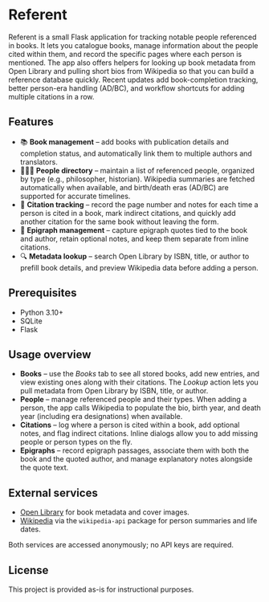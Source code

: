 # Referent

Referent is a small Flask application for tracking notable people referenced in books. It lets you catalogue books, manage information about the people cited within them, and record the specific pages where each person is mentioned. The app also offers helpers for looking up book metadata from Open Library and pulling short bios from Wikipedia so that you can build a reference database quickly. Recent updates add book-completion tracking, better person-era handling (AD/BC), and workflow shortcuts for adding multiple citations in a row.

## Features

- 📚 **Book management** – add books with publication details and completion status, and automatically link them to multiple authors and translators.
- 🧑‍🤝‍🧑 **People directory** – maintain a list of referenced people, organized by type (e.g., philosopher, historian). Wikipedia summaries are fetched automatically when available, and birth/death eras (AD/BC) are supported for accurate timelines.
- 🔖 **Citation tracking** – record the page number and notes for each time a person is cited in a book, mark indirect citations, and quickly add another citation for the same book without leaving the form.
- 📝 **Epigraph management** – capture epigraph quotes tied to the book and author, retain optional notes, and keep them separate from inline citations.
- 🔍 **Metadata lookup** – search Open Library by ISBN, title, or author to prefill book details, and preview Wikipedia data before adding a person.

## Prerequisites

- Python 3.10+
- SQLite
- Flask

## Usage overview

- **Books** – use the *Books* tab to see all stored books, add new entries, and view existing ones along with their citations. The *Lookup* action lets you pull metadata from Open Library by ISBN, title, or author.
- **People** – manage referenced people and their types. When adding a person, the app calls Wikipedia to populate the bio, birth year, and death year (including era designations) when available.
- **Citations** – log where a person is cited within a book, add optional notes, and flag indirect citations. Inline dialogs allow you to add missing people or person types on the fly.
- **Epigraphs** – record epigraph passages, associate them with both the book and the quoted author, and manage explanatory notes alongside the quote text.

## External services

- [Open Library](https://openlibrary.org/developers/api) for book metadata and cover images.
- [Wikipedia](https://pypi.org/project/Wikipedia-API/) via the `wikipedia-api` package for person summaries and life dates.

Both services are accessed anonymously; no API keys are required.

## License

This project is provided as-is for instructional purposes. 

